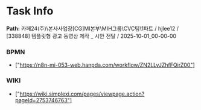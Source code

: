 # Task Info

**Path:** 카페24(주)\본사사업장\[CG]MI본부\MIH그룹\CVC팀\1파트 / hjlee12 / [338848] 템플릿형 광고 동영상 제작 _ 시안 전달 / 2025-10-01_00-00-00

### BPMN
- ["https://n8n-mi-053-web.hanpda.com/workflow/ZN2LLvJZhfFQirZ00"]

### WIKI
- ["https://wiki.simplexi.com/pages/viewpage.action?pageId=2753746763"]


